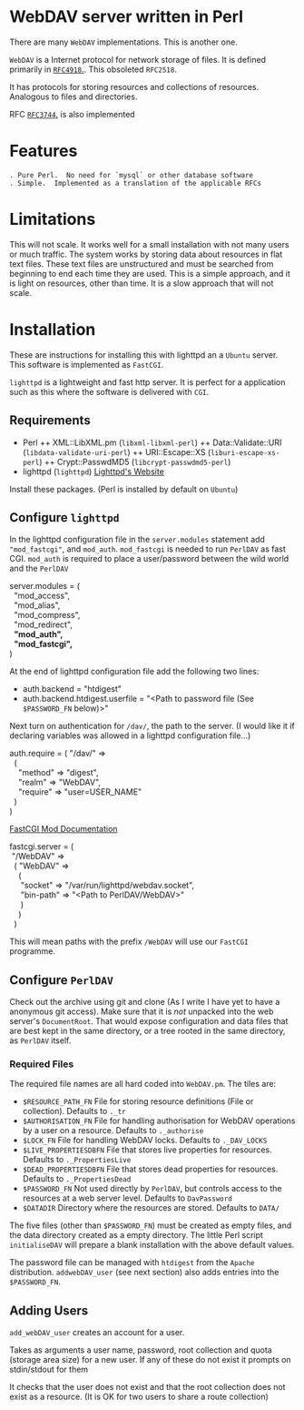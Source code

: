 # WebDAV server written in Perl

There are many `WebDAV` implementations.  This is another one.

`WebDAV` is a Internet protocol for network storage of files.  It is
defined primarily in [`RFC4918`.](https://tools.ietf.org/html/rfc4918
"WebDAV RFC"). This obsoleted `RFC2518`.

It has protocols for storing resources and collections of resources.
Analogous to files and directories.

RFC [`RFC3744`.](https://tools.ietf.org/html/rfc3744 "WebDAV Access
Control Protocol") is also implemented 

# Features

    . Pure Perl.  No need for `mysql` or other database software
    . Simple.  Implemented as a translation of the applicable RFCs
    
# Limitations

This will not scale.  It works well for a small installation with not
many users or much traffic.  The system works by storing data about
resources in flat text files.  These text files are unstructured and
must be searched from beginning to end each time they are used.  This
is a simple approach, and it is light on resources, other than time.
It is a slow approach that will not scale.

# Installation

These are instructions for installing this with lighttpd an a `Ubuntu`
server.  This software is implemented as `FastCGI`.

`lighttpd` is a lightweight and fast http server. It is perfect for a
application such as this where the software is delivered with `CGI`.

## Requirements

+ Perl 
++ XML::LibXML.pm (`libxml-libxml-perl`)
++ Data::Validate::URI (`libdata-validate-uri-perl`)
++ URI::Escape::XS (`liburi-escape-xs-perl`)
++ Crypt::PasswdMD5 (`libcrypt-passwdmd5-perl`)
+ lighttpd (`lighttpd`) [Lighttpd's Website](https://redmine.lighttpd.net "lighttpd information")

Install these packages.  (Perl is installed by default on `Ubuntu`)

## Configure `lighttpd`

In the lighttpd configuration file in the `server.modules` statement
add `"mod_fastcgi"`, and `mod_auth`.  `mod_fastcgi` is needed to run
`PerlDAV` as fast CGI.  `mod_auth` is required to place a
user/password between the wild world and the `PerlDAV`

server.modules = (<br/>
&nbsp;        "mod_access",<br/>
&nbsp;        "mod_alias",<br/>
&nbsp;        "mod_compress",<br/>
&nbsp;        "mod_redirect",<br/>
&nbsp;        <b>"mod_auth",</b><br/>
&nbsp;        <b>"mod_fastcgi",</b><br/>
)

At the end of lighttpd configuration file add the following two lines:
* auth.backend = "htdigest"
* auth.backend.htdigest.userfile = "<Path to password file (See `$PASSWORD_FN` below)>"

Next turn on authentication for `/dav/`, the path to the server. (I
would like it if declaring variables was allowed in a lighttpd
configuration file...)

auth.require = ( "/dav/" =><br/>
&nbsp;&nbsp;(<br/>
&nbsp;&nbsp;&nbsp;&nbsp;"method" => "digest",<br/>
&nbsp;&nbsp;&nbsp;&nbsp;"realm" => "WebDAV",<br/>
&nbsp;&nbsp;&nbsp;&nbsp;"require" => "user=USER_NAME"<br/>
&nbsp;&nbsp;)<br/>
)

[FastCGI Mod Documentation](https://redmine.lighttpd.net/projects/lighttpd/wiki/Docs_ModFastCGI "mod_fastcgi docs")


fastcgi.server = (<br/>
&nbsp;"/WebDAV" =><br/>
&nbsp;&nbsp;( "WebDAV" =><br/>
&nbsp;&nbsp;&nbsp; (<br/>
&nbsp;&nbsp;&nbsp;&nbsp; "socket" => "/var/run/lighttpd/webdav.socket",<br/>
&nbsp;&nbsp;&nbsp;&nbsp; "bin-path" => "<Path to PerlDAV/WebDAV>"<br/>
&nbsp;&nbsp;&nbsp;&nbsp; )<br/>
&nbsp;&nbsp;&nbsp; )<br/>
&nbsp;&nbsp;)<br/>

This will mean paths with the prefix `/WebDAV` will use our `FastCGI` programme.

## Configure `PerlDAV`

Check out the archive using git and clone (As I write I have yet to
have a anonymous git access).  Make sure that it is *not* unpacked
into the web server's `DocumentRoot`.  That would expose configuration
and data files that are best kept in the same directory, or a tree
rooted in the same directory, as `PerlDAV` itself.

### Required Files


The required file names are all hard coded into `WebDAV.pm`.  The
tiles are:

* `$RESOURCE_PATH_FN` File for storing resource definitions (File or collection).  Defaults to `._tr`
* `$AUTHORISATION_FN` File for handling authorisation for WebDAV operations by a user on a resource. Defaults to `._authorise`
* `$LOCK_FN` File for handling WebDAV locks. Defaults to `._DAV_LOCKS`
* `$LIVE_PROPERTIESDBFN` File that stores live properties for resources.  Defaults to `._PropertiesLive`
* `$DEAD_PROPERTIESDBFN` File that stores dead properties for resources.  Defaults to `._PropertiesDead`
* `$PASSWORD_FN` Not used directly by `PerlDAV`, but controls access
  to the resources at a web server level.  Defaults to `DavPassword`
* `$DATADIR` Directory where the resources are stored. Defaults to `DATA/` 


The five  files (other  than `$PASSWORD_FN`) must  be created  as empty
files,  and the  data directory  created  as a  empty directory.   The
little Perl  script `initialiseDAV` will prepare  a blank installation
with the above default values.

The password file can be managed with `htdigest` from the `Apache `
distribution.  `addwebDAV_user` (see next section) also adds entries
into the `$PASSWORD_FN`.

## Adding Users

`add_webDAV_user` creates an account for a user.

Takes as arguments a user name, password, root collection and quota
(storage area size) for a new user.  If any of these do not exist it
prompts on stdin/stdout for them

It checks that the user does not exist and that the root
collection does not exist as a resource.  (It is OK for two users
to share a route collection)

